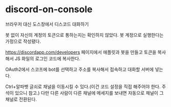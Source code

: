 # discord-on-console
브라우저 대신 도스창에서 디스코드 대화하기

봇 없이 자신의 계정의 토큰으로 통하는지는 확인하지 않았다. 봇 계정으로 실행한다는 가정으로 작성됐다.

https://discordapp.com/developers 페이지에서 애플릿과 봇을 만들고 토큰을 복사해서 JS 화일의 로그인 코드에 복사한다.

OAuth2에서 스코프에 bot를 선택하고 주소를 복사해서 접속하고 대화할 서버에 넣는다.

Ctrl+알파벳 글쇠로 채널을 이동시킬 수 있다.(이건 코드 설정을 직접 해주어야 한다. 주석이 있으니 참고.) 다만 다른 사람이 다른 채널에 메세지를 보내면 자동으로 채널이 그 채널로 전환된다.

